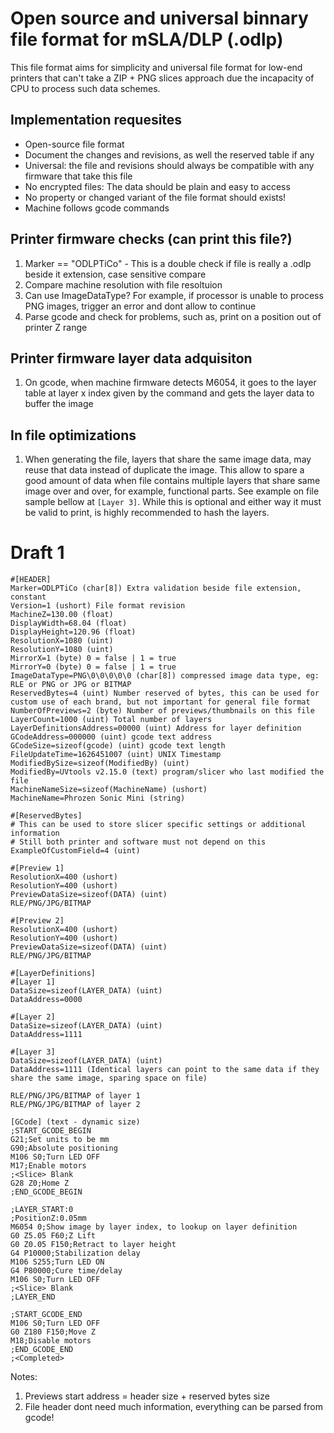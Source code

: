 # Open source and universal binnary file format for mSLA/DLP (.odlp)

This file format aims for simplicity and universal file format for low-end printers that can't take
a ZIP + PNG slices approach due the incapacity of CPU to process such data schemes.

## Implementation requesites

- Open-source file format
- Document the changes and revisions, as well the reserved table if any
- Universal: the file and revisions should always be compatible with any firmware that take this file
- No encrypted files: The data should be plain and easy to access
- No property or changed variant of the file format should exists!
- Machine follows gcode commands

## Printer firmware checks (can print this file?)
1. Marker == "ODLPTiCo" - This is a double check if file is really a .odlp beside it extension, case sensitive compare
1. Compare machine resolution with file resoltuion
2. Can use ImageDataType? For example, if processor is unable to process PNG images, trigger an error and dont allow to continue
3. Parse gcode and check for problems, such as, print on a position out of printer Z range

## Printer firmware layer data adquisiton

1. On gcode, when machine firmware detects M6054, it goes to the layer table at layer x index given by the command and gets the layer data to buffer the image

## In file optimizations

1. When generating the file, layers that share the same image data, may reuse that data instead of duplicate the image. 
This allow to spare a good amount of data when file contains multiple layers that share same image over and over, for example, functional parts.
See example on file sample bellow at `[Layer 3]`.
While this is optional and either way it must be valid to print, is highly recommended to hash the layers.


# Draft 1

```
#[HEADER]
Marker=ODLPTiCo (char[8]) Extra validation beside file extension, constant
Version=1 (ushort) File format revision
MachineZ=130.00 (float)
DisplayWidth=68.04 (float)
DisplayHeight=120.96 (float)
ResolutionX=1080 (uint)
ResolutionY=1080 (uint)
MirrorX=1 (byte) 0 = false | 1 = true
MirrorY=0 (byte) 0 = false | 1 = true
ImageDataType=PNG\0\0\0\0\0 (char[8]) compressed image data type, eg: RLE or PNG or JPG or BITMAP
ReservedBytes=4 (uint) Number reserved of bytes, this can be used for custom use of each brand, but not important for general file format
NumberOfPreviews=2 (byte) Number of previews/thumbnails on this file
LayerCount=1000 (uint) Total number of layers
LayerDefinitionsAddress=00000 (uint) Address for layer definition
GCodeAddress=000000 (uint) gcode text address
GCodeSize=sizeof(gcode) (uint) gcode text length
FileUpdateTime=1626451007 (uint) UNIX Timestamp
ModifiedBySize=sizeof(ModifiedBy) (uint)
ModifiedBy=UVtools v2.15.0 (text) program/slicer who last modified the file
MachineNameSize=sizeof(MachineName) (ushort)
MachineName=Phrozen Sonic Mini (string)

#[ReservedBytes]
# This can be used to store slicer specific settings or additional information
# Still both printer and software must not depend on this
ExampleOfCustomField=4 (uint)

#[Preview 1]
ResolutionX=400 (ushort)
ResolutionY=400 (ushort)
PreviewDataSize=sizeof(DATA) (uint)
RLE/PNG/JPG/BITMAP

#[Preview 2]
ResolutionX=400 (ushort)
ResolutionY=400 (ushort)
PreviewDataSize=sizeof(DATA) (uint)
RLE/PNG/JPG/BITMAP

#[LayerDefinitions]
#[Layer 1]
DataSize=sizeof(LAYER_DATA) (uint)
DataAddress=0000

#[Layer 2]
DataSize=sizeof(LAYER_DATA) (uint)
DataAddress=1111

#[Layer 3]
DataSize=sizeof(LAYER_DATA) (uint)
DataAddress=1111 (Identical layers can point to the same data if they share the same image, sparing space on file)

RLE/PNG/JPG/BITMAP of layer 1
RLE/PNG/JPG/BITMAP of layer 2

[GCode] (text - dynamic size)
;START_GCODE_BEGIN
G21;Set units to be mm
G90;Absolute positioning
M106 S0;Turn LED OFF
M17;Enable motors
;<Slice> Blank
G28 Z0;Home Z
;END_GCODE_BEGIN

;LAYER_START:0
;PositionZ:0.05mm
M6054 0;Show image by layer index, to lookup on layer definition
G0 Z5.05 F60;Z Lift
G0 Z0.05 F150;Retract to layer height
G4 P10000;Stabilization delay
M106 S255;Turn LED ON
G4 P80000;Cure time/delay
M106 S0;Turn LED OFF
;<Slice> Blank
;LAYER_END

;START_GCODE_END
M106 S0;Turn LED OFF
G0 Z180 F150;Move Z
M18;Disable motors
;END_GCODE_END
;<Completed>
```


Notes:
1) Previews start address = header size + reserved bytes size
2) File header dont need much information, everything can be parsed from gcode!
